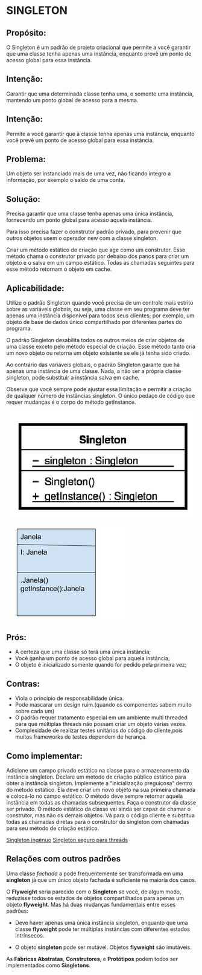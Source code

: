# SINGLETON

## Propósito:
O Singleton é um padrão de projeto criacional que permite a você garantir que uma classe tenha apenas uma instância, enquanto provê um ponto de acesso global para essa instância.

## Intenção:
Garantir que uma determinada classe tenha uma, e somente uma instância, mantendo um ponto global de acesso para a mesma.

## Intenção: 
Permite a você garantir que a classe tenha apenas uma instância, enquanto você prevê um ponto de acesso global para essa instância.

## Problema: 
Um objeto ser instanciado mais de uma vez, não ficando integro a informação, por exemplo o saldo de uma conta.

## Solução: 
Precisa garantir que uma classe tenha apenas uma única instância, fornecendo um ponto global para acesso aquela instância.

Para isso precisa fazer o construtor padrão privado, para prevenir que outros objetos usem o operador new com a classe singleton.

Criar um método estático de criação que age como um construtor. Esse método chama o construtor privado por debaixo dos panos para criar um objeto e o salva em um campo estático. Todas as chamadas seguintes para esse método retornam o objeto em cache.

## Aplicabilidade: 
Utilize o padrão Singleton quando você precisa de um controle mais estrito sobre as variáveis globais, ou seja, uma classe em seu programa deve ter apenas uma instância disponível para todos seus clientes; por exemplo, um objeto de base de dados único compartilhado por diferentes partes do programa.

O padrão Singleton desabilita todos os outros meios de criar objetos de uma classe exceto pelo método especial de criação. Esse método tanto cria um novo objeto ou retorna um objeto existente se ele já tenha sido criado.

Ao contrário das variáveis globais, o padrão Singleton garante que há apenas uma instância de uma classe. Nada, a não ser a própria classe singleton, pode substituir a instância salva em cache.

Observe que você sempre pode ajustar essa limitação e permitir a criação de qualquer número de instâncias singleton. O único pedaço de código que requer mudanças é o corpo do método getInstance.

![Representação do Singleton](./Singleton.png)

![Exemplo do Singleton](./Singleton2.png)

## Prós:
* A certeza que uma classe só terá uma única instância;
* Você ganha um ponto de acesso global para aquela instância;
* O objeto é inicializado somente quando for pedido pela primeira vez;

## Contras:

* Viola o princípio  de responsabilidade única.
* Pode mascarar um design ruim.(quando os componentes sabem muito sobre cada um)
* O padrão requer tratamento especial em um ambiente multi threaded para que múltiplas threads não possam criar um objeto várias vezes.
* Complexidade de realizar testes unitários do código do cliente,pois muitos frameworks de testes dependem de herança.


## Como implementar:
Adicione um campo privado estático na classe para o armazenamento da instância singleton.
Declare um método de criação público estático para obter a instância singleton.
Implemente a “inicialização preguiçosa” dentro do método estático. Ela deve criar um novo objeto na sua primeira chamada e colocá-lo no campo estático. O método deve sempre retornar aquela instância em todas as chamadas subsequentes.
Faça o construtor da classe ser privado. O método estático da classe vai ainda ser capaz de chamar o construtor, mas não os demais objetos.
Vá para o código cliente e substitua todas as chamadas diretas para o construtor do singleton com chamadas para seu método de criação estático.

[Singleton ingênuo](SingletonIngenuo\README.MD)
[Singleton seguro para threads](SingletonSeguroParaThreads\README.MD)


## Relações com outros padrões

Uma classe _fachada_ a pode frequentemente ser transformada em uma __singleton__ já que um único objeto fachada é suficiente na maioria dos casos.

O __Flyweight__ seria parecido com o __Singleton__ se você, de algum modo, reduzisse todos os estados de objetos compartilhados para apenas um objeto __flyweight__. Mas há duas mudanças fundamentais entre esses padrões:

 + Deve haver apenas uma única instância singleton, enquanto que uma classe __flyweight__ pode ter múltiplas instâncias com diferentes estados intrínsecos.

 + O objeto __singleton__ pode ser mutável. Objetos __flyweight__ são imutáveis.

As __Fábricas Abstratas__, __Construtores__, e __Protótipos__ podem todos ser implementados como __Singletons__.